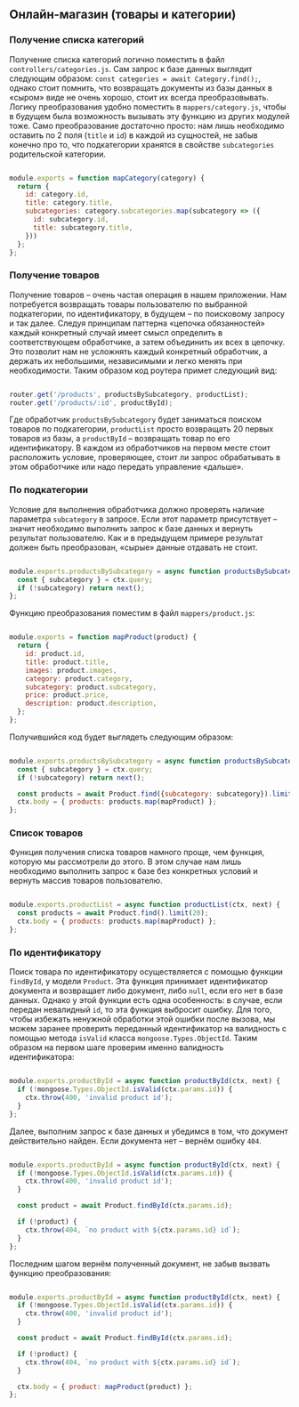 ## Онлайн-магазин (товары и категории)

### Получение списка категорий

Получение списка категорий логично поместить в файл `controllers/categories.js`. 
Сам запрос к базе данных выглядит следующим образом: `const categories = await Category.find();`, 
однако стоит помнить, что возвращать документы из базы данных в «сыром» виде не очень хорошо, 
стоит их всегда преобразовывать. Логику преобразования удобно поместить в `mappers/category.js`, 
чтобы в будущем была возможность вызывать эту функцию из других модулей тоже. 
Само преобразование достаточно просто: нам лишь необходимо оставить по 2 поля (`title` и `id`) в каждой из сущностей, 
не забыв конечно про то, что подкатегории хранятся в свойстве `subcategories` родительской категории.

```js

module.exports = function mapCategory(category) {
  return {
    id: category.id,
    title: category.title,
    subcategories: category.subcategories.map(subcategory => ({
      id: subcategory.id,
      title: subcategory.title,
    }))
  };
};

```

### Получение товаров

Получение товаров – очень частая операция в нашем приложении. Нам потребуется возвращать товары пользователю 
по выбранной подкатегории, по идентификатору, в будущем – по поисковому запросу и так далее. 
Следуя принципам паттерна «цепочка обязанностей» каждый конкретный случай имеет смысл определить в соответствующем 
обработчике, а затем объединить их всех в цепочку. Это позволит нам не усложнять каждый конкретный обработчик, 
а держать их небольшими, независимыми и легко менять при необходимости. 
Таким образом код роутера примет следующий вид:

```js

router.get('/products', productsBySubcategory, productList);
router.get('/products/:id', productById);

```

Где обработчик `productsBySubcategory` будет заниматься поиском товаров по подкатегории, 
`productList` просто возвращать 20 первых товаров из базы, а `productById` – возвращать товар по его идентификатору. 
В каждом из обработчиков на первом месте стоит расположить условие, проверяющее, стоит ли запрос обрабатывать в этом 
обработчике или надо передать управление «дальше».

### По подкатегории

Условие для выполнения обработчика должно проверять наличие параметра `subcategory` в запросе. 
Если этот параметр присутствует – значит необходимо выполнить запрос к базе данных и вернуть результат пользователю. 
Как и в предыдущем примере результат должен быть преобразован, «сырые» данные отдавать не стоит.

```js

module.exports.productsBySubcategory = async function productsBySubcategory(ctx, next) {
  const { subcategory } = ctx.query;
  if (!subcategory) return next();
};

```

Функцию преобразования поместим в файл `mappers/product.js`:

```js

module.exports = function mapProduct(product) {
  return {
    id: product.id,
    title: product.title,
    images: product.images,
    category: product.category,
    subcategory: product.subcategory,
    price: product.price,
    description: product.description,
  };
};

```

Получившийся код будет выглядеть следующим образом:

```js

module.exports.productsBySubcategory = async function productsBySubcategory(ctx, next) {
  const { subcategory } = ctx.query;
  if (!subcategory) return next();

  const products = await Product.find({subcategory: subcategory}).limit(20);
  ctx.body = { products: products.map(mapProduct) };
};

```

### Список товаров

Функция получения списка товаров намного проще, чем функция, которую мы рассмотрели до этого. 
В этом случае нам лишь необходимо выполнить запрос к базе без конкретных условий 
и вернуть массив товаров пользователю.

```js

module.exports.productList = async function productList(ctx, next) {
  const products = await Product.find().limit(20);
  ctx.body = { products: products.map(mapProduct) };
};

```

### По идентификатору

Поиск товара по идентификатору осуществляется с помощью функции `findById`, у модели `Product`. 
Эта функция принимает идентификатор документа и возвращает либо документ, либо `null`, если его нет в базе данных. 
Однако у этой функции есть одна особенность: в случае, если передан невалидный `id`, то эта функция выбросит ошибку. 
Для того, чтобы избежать ненужной обработки этой ошибки после вызова, мы можем заранее проверить переданный 
идентификатор на валидность с помощью метода `isValid` класса `mongoose.Types.ObjectId`. 
Таким образом на первом шаге проверим именно валидность идентификатора:

```js

module.exports.productById = async function productById(ctx, next) {
  if (!mongoose.Types.ObjectId.isValid(ctx.params.id)) {
    ctx.throw(400, 'invalid product id');
  }
};

```

Далее, выполним запрос к базе данных и убедимся в том, что документ действительно найден. 
Если документа нет – вернём ошибку `404`.

```js

module.exports.productById = async function productById(ctx, next) {
  if (!mongoose.Types.ObjectId.isValid(ctx.params.id)) {
    ctx.throw(400, 'invalid product id');
  }

  const product = await Product.findById(ctx.params.id);

  if (!product) {
    ctx.throw(404, `no product with ${ctx.params.id} id`);
  }
};

```

Последним шагом вернём полученный документ, не забыв вызвать функцию преобразования:

```js

module.exports.productById = async function productById(ctx, next) {
  if (!mongoose.Types.ObjectId.isValid(ctx.params.id)) {
    ctx.throw(400, 'invalid product id');
  }

  const product = await Product.findById(ctx.params.id);

  if (!product) {
    ctx.throw(404, `no product with ${ctx.params.id} id`);
  }

  ctx.body = { product: mapProduct(product) };
};

```

